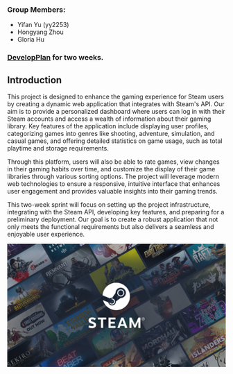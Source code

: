 
### Group Members:  
- Yifan Yu (yy2253)  
- Hongyang Zhou  
- Gloria Hu  

### [DevelopPlan](developPlan.md) for two weeks.
  
## Introduction
This project is designed to enhance the gaming experience for Steam users by creating a dynamic web application that integrates with Steam's API. Our aim is to provide a personalized dashboard where users can log in with their Steam accounts and access a wealth of information about their gaming library. Key features of the application include displaying user profiles, categorizing games into genres like shooting, adventure, simulation, and casual games, and offering detailed statistics on game usage, such as total playtime and storage requirements.

Through this platform, users will also be able to rate games, view changes in their gaming habits over time, and customize the display of their game libraries through various sorting options. The project will leverage modern web technologies to ensure a responsive, intuitive interface that enhances user engagement and provides valuable insights into their gaming trends.

This two-week sprint will focus on setting up the project infrastructure, integrating with the Steam API, developing key features, and preparing for a preliminary deployment. Our goal is to create a robust application that not only meets the functional requirements but also delivers a seamless and enjoyable user experience.
  
![steam](./img/store_home_share.jpg "steam")   

